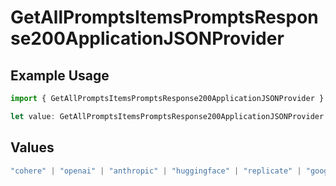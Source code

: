 # GetAllPromptsItemsPromptsResponse200ApplicationJSONProvider

## Example Usage

```typescript
import { GetAllPromptsItemsPromptsResponse200ApplicationJSONProvider } from "orq-poc-typescript-multi-env-version/models/operations";

let value: GetAllPromptsItemsPromptsResponse200ApplicationJSONProvider = "groq";
```

## Values

```typescript
"cohere" | "openai" | "anthropic" | "huggingface" | "replicate" | "google" | "google-ai" | "azure" | "aws" | "anyscale" | "perplexity" | "groq" | "fal" | "leonardoai" | "nvidia"
```